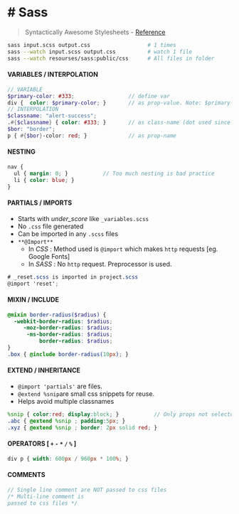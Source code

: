 # # Sass 
> Syntactically Awesome Stylesheets - [Reference](http://sass-lang.com/documentation/file.SASS_REFERENCE.html>)

```bash
sass input.scss output.css                  # 1 times
sass --watch input.scss output.css          # watch 1 file
sass --watch resourses/sass:public/css      # All files in folder
```

#### VARIABLES / INTERPOLATION

```scss
// VARIABLE
$primary-color: #333;                 // define var
div {  color: $primary-color; }       // as prop-value. Note: $primary-color = $primary_color
// INTERPOLATION
$classname: "alert-success";
.#{$classname} { color: #333; }       // as class-name (dot used since class)
$bor: "border";
p { #{$bor}-color: red; }             // as prop-name
```

#### NESTING

```scss
nav {
  ul { margin: 0; }           // Too much nesting is bad practice
  li { color: blue; }
}
```

#### PARTIALS / IMPORTS

- Starts with *under_score* like `_variables.scss`
- No `.css` file generated
- Can be imported in any `.scss` files
- `**@Import**`
  - In *CSS* : Method used is `@import` which makes `http` requests [eg. Google Fonts]
  - In *SASS* : No `http` request. Preprocessor is used.

```scss
# _reset.scss is imported in project.scss
@import 'reset';
```

#### MIXIN / INCLUDE

```scss
@mixin border-radius($radius) {
  -webkit-border-radius: $radius;
     -moz-border-radius: $radius;
      -ms-border-radius: $radius;
          border-radius: $radius;
}
.box { @include border-radius(10px); }
```

#### EXTEND / INHERITANCE

- `@import 'partials'` are files. 
- `@extend %snip`are small css snippets for reuse.
- Helps avoid multiple classnames

```scss
%snip { color:red; display:block; }           // Only props not selectors
.abc { @extend %snip ; padding:5px; }
.xyz { @extend %snip ; border: 2px solid red; }
```

#### OPERATORS [ `+` `-` `*` `/` `%` ]

```scss
div p { width: 600px / 960px * 100%; }
```

#### COMMENTS

```scss
// Single line comment are NOT passed to css files
/* Multi-line comment is
passed to css files */
```
